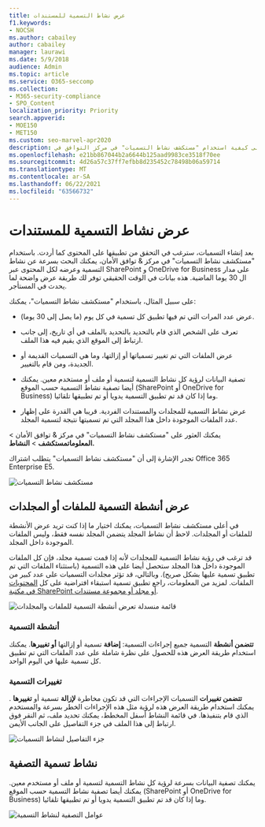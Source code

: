 ```yaml
---
title: عرض نشاط التسمية للمستندات
f1.keywords:
- NOCSH
ms.author: cabailey
author: cabailey
manager: laurawi
ms.date: 5/9/2018
audience: Admin
ms.topic: article
ms.service: O365-seccomp
ms.collection:
- M365-security-compliance
- SPO_Content
localization_priority: Priority
search.appverid:
- MOE150
- MET150
ms.custom: seo-marvel-apr2020
description: تعرف على كيفية استخدام "مستكشف نشاط التسميات" في مركز التوافق في Microsoft 365 & للبحث عن نشاط التسمية وعرضه.
ms.openlocfilehash: e21bb867044b2a6644b125aad9983ce3518f70ee
ms.sourcegitcommit: 4d26a57c37ff7efbb8d235452c78498b06a59714
ms.translationtype: MT
ms.contentlocale: ar-SA
ms.lasthandoff: 06/22/2021
ms.locfileid: "63566732"
---
```

# <a name="view-label-activity-for-documents"></a>عرض نشاط التسمية للمستندات

بعد إنشاء التسميات، سترغب في التحقق من تطبيقها على المحتوى كما أردت. باستخدام "مستكشف نشاط التسميات" في مركز &amp; توافق الأمان، يمكنك البحث بسرعة عن نشاط التسمية وعرضه لكل المحتوى عبر SharePoint و OneDrive for Business على مدار ال 30 يوما الماضية. هذه بيانات في الوقت الحقيقي توفر لك طريقة عرض واضحة لما يحدث في المستأجر.
  
على سبيل المثال، باستخدام "مستكشف نشاط التسميات"، يمكنك:
  
- عرض عدد المرات التي تم فيها تطبيق كل تسمية في كل يوم (ما يصل إلى 30 يوما).
    
- تعرف على الشخص الذي قام بالتحديد بالتحديد بالملف في أي تاريخ، إلى جانب ارتباط إلى الموقع الذي يقيم فيه هذا الملف.
    
- عرض الملفات التي تم تغيير تسمياتها أو إزالتها، وما هي التسميات القديمة أو الجديدة، ومن قام بالتغيير.
    
- تصفية البيانات لرؤية كل نشاط التسمية لتسمية أو ملف أو مستخدم معين. يمكنك أيضا تصفية نشاط التسمية حسب الموقع (SharePoint أو OneDrive for Business) وما إذا كان قد تم تطبيق التسمية يدويا أو تم تطبيقها تلقائيا.
    
- عرض نشاط التسمية للمجلدات والمستندات الفردية. قريبا هي القدرة على إظهار عدد الملفات الموجودة داخل هذا المجلد التي تم تسميتها نتيجة لتسمية المجلد.
    
يمكنك العثور على "مستكشف نشاط التسميات" في مركز &amp; توافق الأمان > **المعلوماتمستكشف** >  **النشاط.**
  
تجدر الإشارة إلى أن "مستكشف نشاط التسميات" يتطلب اشتراك Office 365 Enterprise E5.
  
![مستكشف نشاط التسميات](../media/671ca0cd-1457-40b4-9917-b663360afd95.png)
  
## <a name="view-label-activities-for-files-or-folders"></a>عرض أنشطة التسمية للملفات أو المجلدات

في أعلى مستكشف نشاط التسميات، يمكنك اختيار ما إذا كنت تريد عرض الأنشطة للملفات أو المجلدات. لاحظ أن نشاط المجلد يتضمن المجلد نفسه فقط، وليس الملفات الموجودة داخل المجلد.
  
قد ترغب في رؤية نشاط التسمية للمجلدات لأنه إذا قمت تسمية مجلد، فإن كل الملفات الموجودة داخل هذا المجلد ستحصل أيضا على هذه التسمية (باستثناء الملفات التي تم تطبيق تسمية عليها بشكل صريح). وبالتالي، قد تؤثر مجلدات التسميات على عدد كبير من الملفات. لمزيد من المعلومات، راجع تطبيق تسمية استبقاء افتراضية على كل [المحتويات في مكتبة SharePoint أو مجلد أو مجموعة مستندات](create-apply-retention-labels.md#applying-a-default-retention-label-to-all-content-in-a-sharepoint-library-folder-or-document-set).
  
![قائمة منسدلة تعرض أنشطة التسمية للملفات والمجلدات](../media/11030584-f52d-49eb-86f3-7ead16a3b704.png)
  
### <a name="label-activities"></a>أنشطة التسمية

 **تتضمن أنشطة** التسمية جميع إجراءات التسمية: **إضافة** تسمية أو إزالتها **أو تغييرها**. يمكنك استخدام طريقة العرض هذه للحصول على نظرة شاملة على عدد الملفات التي تم تطبيق كل تسمية عليها في اليوم الواحد. 
  
### <a name="label-changes"></a>تغييرات التسمية

 **تتضمن تغييرات** التسميات الإجراءات التي قد تكون مخاطرة **لإزالة** تسمية أو **تغييرها** . يمكنك استخدام طريقة العرض هذه لرؤية مثل هذه الإجراءات الخطر بسرعة والمستخدم الذي قام بتنفيذها. في قائمة النشاط أسفل المخطط، يمكنك تحديد ملف، ثم النقر فوق ارتباط إلى هذا الملف في جزء التفاصيل على الجانب الأيمن. 
  
![جزء التفاصيل لنشاط التسميات](../media/eb580fd4-b5be-4fda-9ba5-c1256777310d.png)
  
## <a name="filter-label-activity"></a>نشاط تسمية التصفية

يمكنك تصفية البيانات بسرعة لرؤية كل نشاط التسمية لتسمية أو ملف أو مستخدم معين. يمكنك أيضا تصفية نشاط التسمية حسب الموقع (SharePoint أو OneDrive for Business) وما إذا كان قد تم تطبيق التسمية يدويا أو تم تطبيقها تلقائيا.
  
![عوامل التصفية لنشاط التسمية](../media/9de92985-120f-48b4-96a7-ef7ec8a71ff0.png)
  

